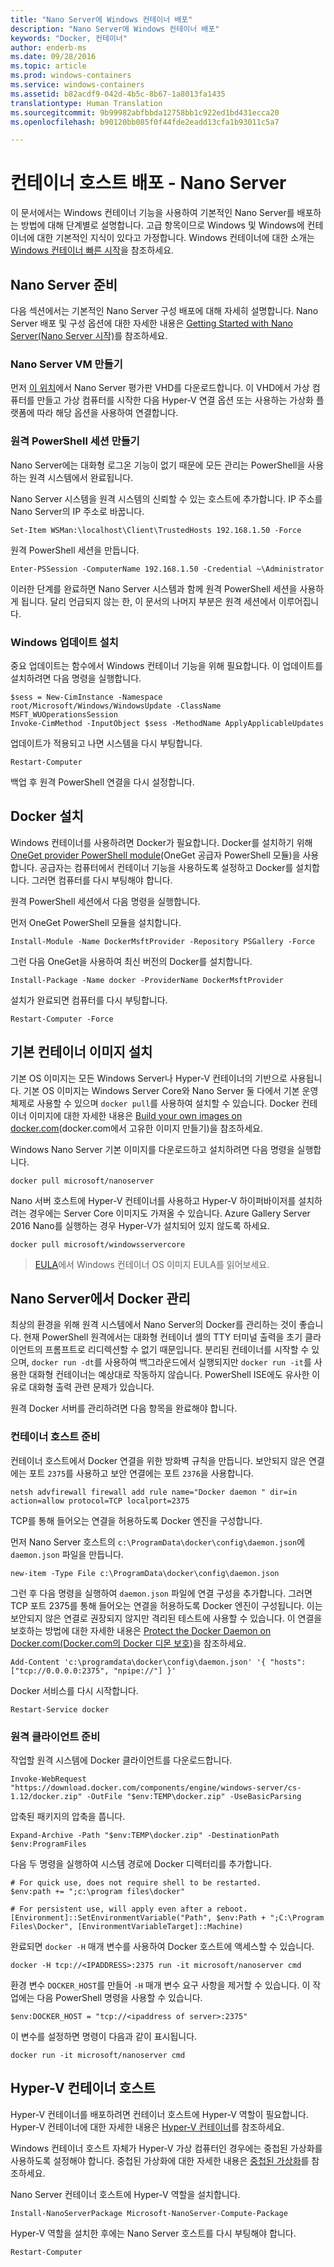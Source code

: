 ```yaml
---
title: "Nano Server에 Windows 컨테이너 배포"
description: "Nano Server에 Windows 컨테이너 배포"
keywords: "Docker, 컨테이너"
author: enderb-ms
ms.date: 09/28/2016
ms.topic: article
ms.prod: windows-containers
ms.service: windows-containers
ms.assetid: b82acdf9-042d-4b5c-8b67-1a8013fa1435
translationtype: Human Translation
ms.sourcegitcommit: 9b99982abfbbda12758bb1c922ed1bd431ecca20
ms.openlocfilehash: b90120bb085f0f44fde2eadd13cfa1b93011c5a7

---
```


# 컨테이너 호스트 배포 - Nano Server

이 문서에서는 Windows 컨테이너 기능을 사용하여 기본적인 Nano Server를 배포하는 방법에 대해 단계별로 설명합니다. 고급 항목이므로 Windows 및 Windows에 컨테이너에 대한 기본적인 지식이 있다고 가정합니다. Windows 컨테이너에 대한 소개는 [Windows 컨테이너 빠른 시작](../quick_start/quick_start.md)을 참조하세요.

## Nano Server 준비

다음 섹션에서는 기본적인 Nano Server 구성 배포에 대해 자세히 설명합니다. Nano Server 배포 및 구성 옵션에 대한 자세한 내용은 [Getting Started with Nano Server(Nano Server 시작)](https://technet.microsoft.com/en-us/library/mt126167.aspx)를 참조하세요.

### Nano Server VM 만들기

먼저 [이 위치](https://www.microsoft.com/en-us/evalcenter/evaluate-windows-server-2016)에서 Nano Server 평가판 VHD를 다운로드합니다. 이 VHD에서 가상 컴퓨터를 만들고 가상 컴퓨터를 시작한 다음 Hyper-V 연결 옵션 또는 사용하는 가상화 플랫폼에 따라 해당 옵션을 사용하여 연결합니다.

### 원격 PowerShell 세션 만들기

Nano Server에는 대화형 로그온 기능이 없기 때문에 모든 관리는 PowerShell을 사용하는 원격 시스템에서 완료됩니다.

Nano Server 시스템을 원격 시스템의 신뢰할 수 있는 호스트에 추가합니다. IP 주소를 Nano Server의 IP 주소로 바꿉니다.

```none
Set-Item WSMan:\localhost\Client\TrustedHosts 192.168.1.50 -Force
```

원격 PowerShell 세션을 만듭니다.

```none
Enter-PSSession -ComputerName 192.168.1.50 -Credential ~\Administrator
```

이러한 단계를 완료하면 Nano Server 시스템과 함께 원격 PowerShell 세션을 사용하게 됩니다. 달리 언급되지 않는 한, 이 문서의 나머지 부분은 원격 세션에서 이루어집니다.

### Windows 업데이트 설치

중요 업데이트는 함수에서 Windows 컨테이너 기능을 위해 필요합니다. 이 업데이트를 설치하려면 다음 명령을 실행합니다.

```none
$sess = New-CimInstance -Namespace root/Microsoft/Windows/WindowsUpdate -ClassName MSFT_WUOperationsSession
Invoke-CimMethod -InputObject $sess -MethodName ApplyApplicableUpdates
```

업데이트가 적용되고 나면 시스템을 다시 부팅합니다.

```none
Restart-Computer
```

백업 후 원격 PowerShell 연결을 다시 설정합니다.

## Docker 설치

Windows 컨테이너를 사용하려면 Docker가 필요합니다. Docker를 설치하기 위해 [OneGet provider PowerShell module](https://github.com/oneget/oneget)(OneGet 공급자 PowerShell 모듈)을 사용합니다. 공급자는 컴퓨터에서 컨테이너 기능을 사용하도록 설정하고 Docker를 설치합니다. 그러면 컴퓨터를 다시 부팅해야 합니다. 

원격 PowerShell 세션에서 다음 명령을 실행합니다.

먼저 OneGet PowerShell 모듈을 설치합니다.

```none
Install-Module -Name DockerMsftProvider -Repository PSGallery -Force
```

그런 다음 OneGet을 사용하여 최신 버전의 Docker를 설치합니다.

```none
Install-Package -Name docker -ProviderName DockerMsftProvider
```

설치가 완료되면 컴퓨터를 다시 부팅합니다.

```none
Restart-Computer -Force
```

## 기본 컨테이너 이미지 설치

기본 OS 이미지는 모든 Windows Server나 Hyper-V 컨테이너의 기반으로 사용됩니다. 기본 OS 이미지는 Windows Server Core와 Nano Server 둘 다에서 기본 운영 체제로 사용할 수 있으며 `docker pull`를 사용하여 설치할 수 있습니다. Docker 컨테이너 이미지에 대한 자세한 내용은 [Build your own images on docker.com](https://docs.docker.com/engine/tutorials/dockerimages/)(docker.com에서 고유한 이미지 만들기)을 참조하세요.

Windows Nano Server 기본 이미지를 다운로드하고 설치하려면 다음 명령을 실행합니다.

```none
docker pull microsoft/nanoserver
```

Nano 서버 호스트에 Hyper-V 컨테이너를 사용하고 Hyper-V 하이퍼바이저를 설치하려는 경우에는 Server Core 이미지도 가져올 수 있습니다. Azure Gallery Server 2016 Nano를 실행하는 경우 Hyper-V가 설치되어 있지 않도록 하세요.

```none
docker pull microsoft/windowsservercore
```

> [EULA](../Images_EULA.md)에서 Windows 컨테이너 OS 이미지 EULA를 읽어보세요.

## Nano Server에서 Docker 관리

최상의 환경을 위해 원격 시스템에서 Nano Server의 Docker를 관리하는 것이 좋습니다. 현재 PowerShell 원격에서는 대화형 컨테이너 셸의 TTY 터미널 출력을 초기 클라이언트의 프롬프트로 리디렉션할 수 없기 때문입니다. 분리된 컨테이너를 시작할 수 있으며, `docker run -dt`를 사용하여 백그라운드에서 실행되지만 `docker run -it`를 사용한 대화형 컨테이너는 예상대로 작동하지 않습니다. PowerShell ISE에도 유사한 이유로 대화형 출력 관련 문제가 있습니다.

원격 Docker 서버를 관리하려면 다음 항목을 완료해야 합니다.

### 컨테이너 호스트 준비

컨테이너 호스트에서 Docker 연결을 위한 방화벽 규칙을 만듭니다. 보안되지 않은 연결에는 포트 `2375`를 사용하고 보안 연결에는 포트 `2376`을 사용합니다.

```none
netsh advfirewall firewall add rule name="Docker daemon " dir=in action=allow protocol=TCP localport=2375
```

TCP를 통해 들어오는 연결을 허용하도록 Docker 엔진을 구성합니다.

먼저 Nano Server 호스트의 `c:\ProgramData\docker\config\daemon.json`에 `daemon.json` 파일을 만듭니다.

```none
new-item -Type File c:\ProgramData\docker\config\daemon.json
```

그런 후 다음 명령을 실행하여 `daemon.json` 파일에 연결 구성을 추가합니다. 그러면 TCP 포트 2375를 통해 들어오는 연결을 허용하도록 Docker 엔진이 구성됩니다. 이는 보안되지 않은 연결로 권장되지 않지만 격리된 테스트에 사용할 수 있습니다. 이 연결을 보호하는 방법에 대한 자세한 내용은 [Protect the Docker Daemon on Docker.com(Docker.com의 Docker 디몬 보호)](https://docs.docker.com/engine/security/https/)을 참조하세요.

```none
Add-Content 'c:\programdata\docker\config\daemon.json' '{ "hosts": ["tcp://0.0.0.0:2375", "npipe://"] }'
```

Docker 서비스를 다시 시작합니다.

```none
Restart-Service docker
```

### 원격 클라이언트 준비

작업할 원격 시스템에 Docker 클라이언트를 다운로드합니다.

```none
Invoke-WebRequest "https://download.docker.com/components/engine/windows-server/cs-1.12/docker.zip" -OutFile "$env:TEMP\docker.zip" -UseBasicParsing
```

압축된 패키지의 압축을 풉니다.

```none
Expand-Archive -Path "$env:TEMP\docker.zip" -DestinationPath $env:ProgramFiles
```

다음 두 명령을 실행하여 시스템 경로에 Docker 디렉터리를 추가합니다.

```none
# For quick use, does not require shell to be restarted.
$env:path += ";c:\program files\docker"

# For persistent use, will apply even after a reboot. 
[Environment]::SetEnvironmentVariable("Path", $env:Path + ";C:\Program Files\Docker", [EnvironmentVariableTarget]::Machine)
```

완료되면 `docker -H` 매개 변수를 사용하여 Docker 호스트에 액세스할 수 있습니다.

```none
docker -H tcp://<IPADDRESS>:2375 run -it microsoft/nanoserver cmd
```

환경 변수 `DOCKER_HOST`를 만들어 `-H` 매개 변수 요구 사항을 제거할 수 있습니다. 이 작업에는 다음 PowerShell 명령을 사용할 수 있습니다.

```none
$env:DOCKER_HOST = "tcp://<ipaddress of server>:2375"
```

이 변수를 설정하면 명령이 다음과 같이 표시됩니다.

```none
docker run -it microsoft/nanoserver cmd
```

## Hyper-V 컨테이너 호스트

Hyper-V 컨테이너를 배포하려면 컨테이너 호스트에 Hyper-V 역할이 필요합니다. Hyper-V 컨테이너에 대한 자세한 내용은 [Hyper-V 컨테이너](../management/hyperv_container.md)를 참조하세요.

Windows 컨테이너 호스트 자체가 Hyper-V 가상 컴퓨터인 경우에는 중첩된 가상화를 사용하도록 설정해야 합니다. 중첩된 가상화에 대한 자세한 내용은 [중첩된 가상화](https://msdn.microsoft.com/en-us/virtualization/hyperv_on_windows/user_guide/nesting)를 참조하세요.


Nano Server 컨테이너 호스트에 Hyper-V 역할을 설치합니다.

```none
Install-NanoServerPackage Microsoft-NanoServer-Compute-Package
```

Hyper-V 역할을 설치한 후에는 Nano Server 호스트를 다시 부팅해야 합니다.

```none
Restart-Computer
```



<!--HONumber=Nov16_HO2-->


